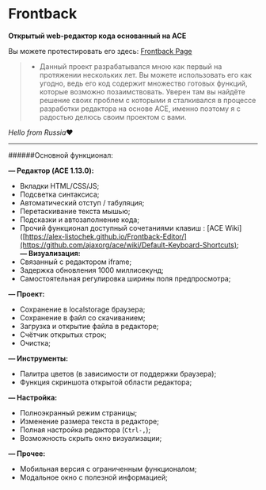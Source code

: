 # Frontback
**Открытый web-редактор кода основанный на ACE**

Вы можете протестировать его здесь: [Frontback Page](https://alex-listochek.github.io/Frontback-Editor/)

>- Данный проект разрабатывался мною как первый на протяжении нескольких лет.
  Вы можете использовать его как угодно, ведь его код содержит множество готовых функций, которые возможно позаимствовать.
  Уверен там вы найдёте решение своих проблем с которыми я сталкивался в процессе разработки редактора на основе ACE, именно поэтому я с радостью делюсь своим проектом с вами.

 *Hello from Russia*❤
 
 ***
 ######Основной функционал:
 
**— Редактор (ACE 1.13.0):**
- Вкладки HTML/CSS/JS;
- Подсветка синтаксиса;
- Автоматический отступ / табуляция;
- Перетаскивание текста мышью;
- Подсказки и автозаполнение кода;
- Прочий функционал доступный сочетаниями клавиш : [ACE Wiki]([https://alex-listochek.github.io/Frontback-Editor/](https://github.com/ajaxorg/ace/wiki/Default-Keyboard-Shortcuts);    
**— Визуализация:**
- Связанный с редактором iframe;
- Задержка обновления 1000 миллисекунд;
- Самостоятельная регулировка ширины поля предпросмотра;

**— Проект:**
- Сохранение в localstorage браузера;
- Сохранение в файл со скачиванием;
- Загрузка и открытие файла в редакторе;
- Счётчик открытых строк;
- Очистка;

**— Инструменты:**
- Палитра цветов (в зависимости от поддержки браузера);
- Функция скриншота открытой области редактора;

**— Настройка:**
- Полноэкранный режим страницы;
- Изменение размера текста в редакторе;
- Полная настройка редактора (```Ctrl-,```);
- Возможность скрыть окно визуализации;

**— Прочее:**
- Мобильная версия с ограниченным функционалом;
- Модальное окно с полезной информацией;

